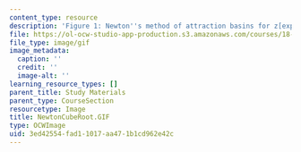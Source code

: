 ```yaml
---
content_type: resource
description: 'Figure 1: Newton''s method of attraction basins for z[exp]3=1.'
file: https://ol-ocw-studio-app-production.s3.amazonaws.com/courses/18-04-complex-variables-with-applications-fall-1999/3ed42554fad11017aa471b1cd962e42c_NewtonCubeRoot.GIF
file_type: image/gif
image_metadata:
  caption: ''
  credit: ''
  image-alt: ''
learning_resource_types: []
parent_title: Study Materials
parent_type: CourseSection
resourcetype: Image
title: NewtonCubeRoot.GIF
type: OCWImage
uid: 3ed42554-fad1-1017-aa47-1b1cd962e42c
---
```

